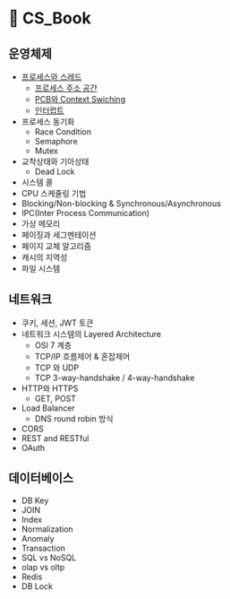 # 📖 CS_Book


## 운영체제
+ [프로세스와 스레드](https://github.com/seonyoung42/CS_Book/blob/master/OperatingSystem/프로세스와%20스레드.md)
  + [프로세스 주소 공간](https://github.com/seonyoung42/CS_Book/blob/master/OperatingSystem/프로세스%20주소%20공간.md)
  + [PCB와 Context Swiching](https://github.com/seonyoung42/CS_Book/blob/master/OperatingSystem/PCB와%20Context%20Switching.md)
  + [인터럽트](https://github.com/seonyoung42/CS_Book/blob/master/OperatingSystem/인터럽트.md)
+ 프로세스 동기화
  + Race Condition 
  + Semaphore
  + Mutex
+ 교착상태와 기아상태
  + Dead Lock
+ 시스템 콜
+ CPU 스케줄링 기법
+ Blocking/Non-blocking & Synchronous/Asynchronous
+ IPC(Inter Process Communication)
+ 가상 메모리
+ 페이징과 세그멘테이션
+ 페이지 교체 알고리즘
+ 캐시의 지역성
+ 파일 시스템

## 네트워크
+ 쿠키, 세션, JWT 토큰
+ 네트워크 시스템의 Layered Architecture
  + OSI 7 계층
  + TCP/IP 흐름제어 & 혼잡제어
  + TCP 와 UDP
  + TCP 3-way-handshake / 4-way-handshake
+ HTTP와 HTTPS
  + GET, POST
+ Load Balancer
  + DNS round robin 방식
+ CORS
+ REST and RESTful
+ OAuth

## 데이터베이스
+ DB Key
+ JOIN
+ Index
+ Normalization
+ Anomaly
+ Transaction
+ SQL vs NoSQL
+ olap vs oltp
+ Redis
+ DB Lock

